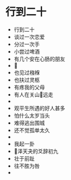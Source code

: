 # 行到二十
* 行到二十
* 谈过一次恋爱
* 分过一次手
* 小尝过啤酒
* 有几个安在心肠的朋友
* 
* 也见过襁褓
* 也扶过灵柩
* 有疼我的父母
* 有人在关山远走
* 
* 观平生所遇的好人甚多
* 怕什么太岁当头
* 难得逃出围城
* 还不觉孤单太久
* 
* 我起一卦
* 泽天夬的爻辞初九
* 壮于前趾 
* 往不胜为咎
* 
